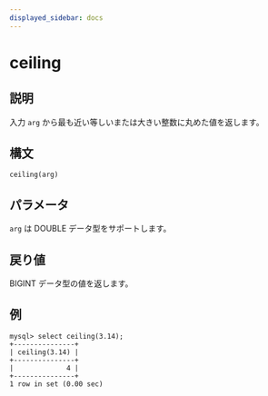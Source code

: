 ```yaml
---
displayed_sidebar: docs
---
```


# ceiling

## 説明

入力 `arg` から最も近い等しいまたは大きい整数に丸めた値を返します。

## 構文

```Shell
ceiling(arg)
```

## パラメータ

`arg` は DOUBLE データ型をサポートします。

## 戻り値

BIGINT データ型の値を返します。

## 例

```Plain
mysql> select ceiling(3.14);
+---------------+
| ceiling(3.14) |
+---------------+
|             4 |
+---------------+
1 row in set (0.00 sec)
```